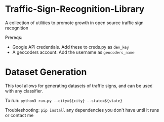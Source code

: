 # Traffic-Sign-Recognition-Library
A collection of utilities to promote growth in open source traffic sign recognition

Prereqs:
 - Google API credentials. Add these to creds.py as `dev_key`
 - A geocoders account. Add the username as `geocoders_name`
 
# Dataset Generation
This tool allows for generating datasets of traffic signs, and can be used with any classifier.

To run: `python3 run.py --city=${city} --state=${state}`

Troubleshooting: `pip install` any dependencies you don't have until it runs or contact me
